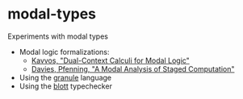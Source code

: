 # modal-types
Experiments with modal types

* Modal logic formalizations:
  * [Kavvos, "Dual-Context Calculi for Modal Logic"](https://arxiv.org/abs/1602.04860)
  * [Davies, Pfenning, "A Modal Analysis of Staged Computation"](https://www.cs.cmu.edu/~fp/papers/jacm00.pdf)
* Using the [granule](https://github.com/granule-project/granule/) language
* Using the [blott](https://github.com/jozefg/blott) typechecker
